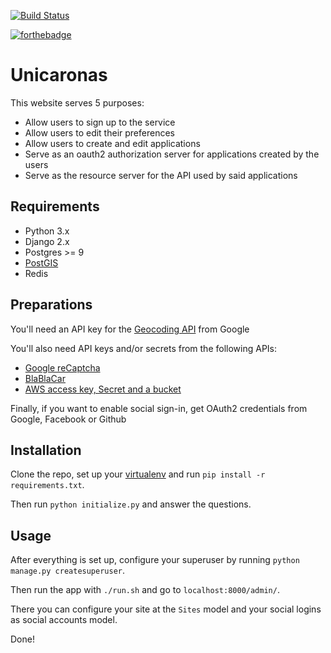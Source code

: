 [![Build Status](https://travis-ci.com/Unicaronas/my.svg?branch=master)](https://travis-ci.com/Unicaronas/Unicaronas)

[![forthebadge](https://forthebadge.com/images/badges/contains-technical-debt.svg)](https://forthebadge.com)

# Unicaronas

This website serves 5 purposes:
- Allow users to sign up to the service
- Allow users to edit their preferences
- Allow users to create and edit applications
- Serve as an oauth2 authorization server for applications created by the users
- Serve as the resource server for the API used by said applications

## Requirements
- Python 3.x
- Django 2.x
- Postgres >= 9
- [PostGIS](https://postgis.net/)
- Redis

## Preparations
You'll need an API key for the [Geocoding API](https://developers.google.com/maps/documentation/geocoding/intro) from Google

You'll also need API keys and/or secrets from the following APIs:
- [Google reCaptcha](https://www.google.com/recaptcha/intro/v3beta.html)
- [BlaBlaCar](https://dev.blablacar.com/docs/versions/1.0)
- [AWS access key, Secret and a bucket](https://aws.amazon.com/)

Finally, if you want to enable social sign-in, get OAuth2 credentials from Google, Facebook or Github

## Installation
Clone the repo, set up your [virtualenv](https://virtualenv.pypa.io/en/stable/) and run `pip install -r requirements.txt`.

Then run `python initialize.py` and answer the questions.

## Usage
After everything is set up, configure your superuser by running `python manage.py createsuperuser`.

Then run the app with `./run.sh` and go to `localhost:8000/admin/`.

There you can configure your site at the `Sites` model and your social logins as social accounts model.

Done!
